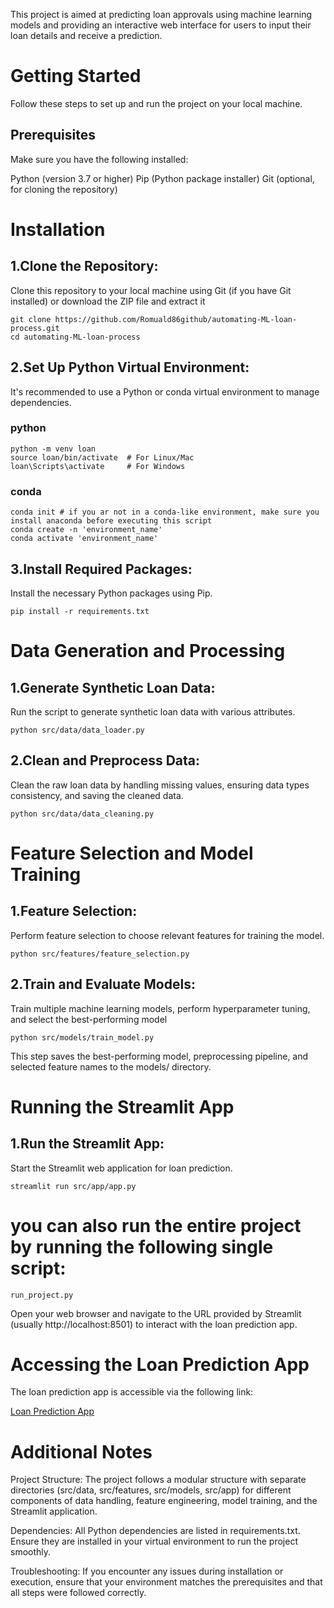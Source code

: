 This project is aimed at predicting loan approvals using machine learning models and providing an interactive web interface for users to input their loan details and receive a prediction.

# Getting Started

Follow these steps to set up and run the project on your local machine.

## Prerequisites
Make sure you have the following installed:

Python (version 3.7 or higher)
Pip (Python package installer)
Git (optional, for cloning the repository)


# Installation
## 1.Clone the Repository:

Clone this repository to your local machine using Git (if you have Git installed) or download the ZIP file and extract it

```
git clone https://github.com/Romuald86github/automating-ML-loan-process.git
cd automating-ML-loan-process
```


## 2.Set Up Python Virtual Environment:

It's recommended to use a Python or conda virtual environment to manage dependencies.

### python
```
python -m venv loan
source loan/bin/activate  # For Linux/Mac
loan\Scripts\activate     # For Windows

```

### conda
```
conda init # if you ar not in a conda-like environment, make sure you install anaconda before executing this script
conda create -n 'environment_name'
conda activate 'environment_name'
```




## 3.Install Required Packages:

Install the necessary Python packages using Pip.

```
pip install -r requirements.txt
```



# Data Generation and Processing
## 1.Generate Synthetic Loan Data:

Run the script to generate synthetic loan data with various attributes.


```
python src/data/data_loader.py
```


## 2.Clean and Preprocess Data:

Clean the raw loan data by handling missing values, ensuring data types consistency, and saving the cleaned data.

```
python src/data/data_cleaning.py
```


# Feature Selection and Model Training
## 1.Feature Selection:

Perform feature selection to choose relevant features for training the model.

```
python src/features/feature_selection.py
```


## 2.Train and Evaluate Models:

Train multiple machine learning models, perform hyperparameter tuning, and select the best-performing model

```
python src/models/train_model.py
```

This step saves the best-performing model, preprocessing pipeline, and selected feature names to the models/ directory.


# Running the Streamlit App
## 1.Run the Streamlit App:

Start the Streamlit web application for loan prediction.

```
streamlit run src/app/app.py
```


# you can also run the entire project by running the following single script:

```
run_project.py
```



Open your web browser and navigate to the URL provided by Streamlit (usually http://localhost:8501) to interact with the loan prediction app.


# Accessing the Loan Prediction App
The loan prediction app is accessible via the following link:

[Loan Prediction App](http://localhost:8501/)



# Additional Notes
Project Structure: The project follows a modular structure with separate directories (src/data, src/features, src/models, src/app) for different components of data handling, feature engineering, model training, and the Streamlit application.

Dependencies: All Python dependencies are listed in requirements.txt. Ensure they are installed in your virtual environment to run the project smoothly.

Troubleshooting: If you encounter any issues during installation or execution, ensure that your environment matches the prerequisites and that all steps were followed correctly.


